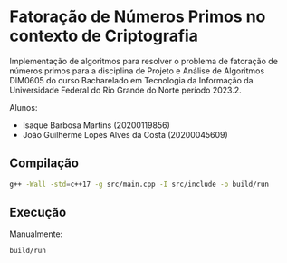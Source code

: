 # Fatoração de Números Primos no contexto de Criptografia

Implementação de algoritmos para resolver o problema de fatoração de números primos para a disciplina de Projeto e Análise de Algoritmos DIM0605 do curso Bacharelado em Tecnologia da Informação da Universidade Federal do Rio Grande do Norte período 2023.2.

Alunos:

-   Isaque Barbosa Martins (20200119856)
-   João Guilherme Lopes Alves da Costa (20200045609)

## Compilação

```bash
g++ -Wall -std=c++17 -g src/main.cpp -I src/include -o build/run
```

## Execução

Manualmente:

```bash
build/run
```
